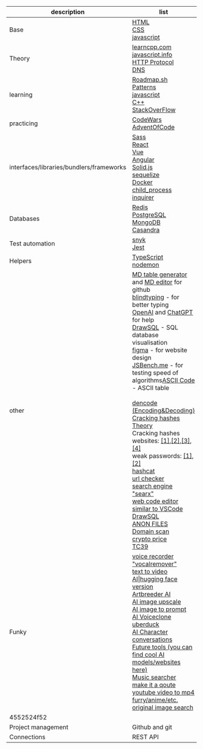 | description | list |
|---|---|
| Base | [HTML](https://www.w3schools.com/hTml/default.asp)<br>[CSS](https://www.w3schools.com/css/default.asp)<br>[javascript](https://javascript.info) |
| Theory | [learncpp.com](http://learncpp.com/)  <br>[javascript.info](http://javascript.info/)  <br>[HTTP Protocol](https://www.cloudflare.com/en-gb/learning/ddos/glossary/hypertext-transfer-protocol-http/)<br>[DNS](https://www.cloudflare.com/en-gb/learning/dns/what-is-dns/) |
| learning | [Roadmap.sh](http://roadmap.sh/)<br>[Patterns](https://www.patterns.dev/posts/classic-design-patterns/)<br>[javascript](https://javascript.info)<br>[C++](https://learncpp.com/)<br>[StackOverFlow](https://stackoverflow.com/) |
| practicing | [CodeWars](https://www.codewars.com/)<br>[AdventOfCode](https://adventofcode.com/2022/about) |
| interfaces/libraries/bundlers/frameworks | [Sass](https://sass-lang.com/)<br>[React](https://reactjs.org/)<br>[Vue](https://vuejs.org/)<br>[Angular](https://angular.io/)<br>[Solid.js](https://www.solidjs.com/)<br>[sequelize](https://www.npmjs.com/package/sequelize)<br>[Docker](https://www.docker.com/)<br>[child_process](https://nodejs.org/api/child_process.html)<br>[inquirer](https://www.npmjs.com/package/inquirer) |
| Databases | [Redis](https://redis.io/)<br>[PostgreSQL](https://www.postgresql.org/)<br>[MongoDB](https://www.mongodb.com/)<br>[Casandra](https://cassandra.apache.org/_/index.html) |
| Test automation | [snyk](https://snyk.io/)<br>[Jest](https://jestjs.io/) |
| Helpers | [TypeScript](https://www.typescriptlang.org/)<br>[nodemon](https://www.npmjs.com/package/nodemon) |
| other | [MD table generator](https://tablesgenerator.com/markdown_tables#) and [MD editor](https://stackedit.io/app#) for github<br>[blindtyping](https://blindtyping.com/test) - for better typing<br>[OpenAI](https://openai.com/) and [ChatGPT](https://chat.openai.com/chat) for help<br>[DrawSQL](https://drawsql.app/) - SQL database visualisation<br>[figma](https://www.figma.com/) - for website design<br>[JSBench.me](https://jsbench.me/) - for testing speed of algorithms[ASCII Code](https://www.ascii-code.com/) - ASCII table<br><br>[dencode (Encoding&Decoding)](https://dencode.com/)<br>[Cracking hashes Theory](https://zweilosec.gitbook.io/hackers-rest/os-agnostic/password-cracking/cracking-the-hashes)<br>Cracking hashes websites: [[1]](https://www.cmd5.org/),[[2]](http://rainbowtables.it64.com/),[[3]](https://md5decrypt.net/en/Sha256/),[[4]](https://www.tools4noobs.com/online_tools/hash/)<br>weak passwords: [[1]](https://weakpass.com/wordlist/1847),[[2]](https://openwall.info/wiki/john/sample-hashes)<br>[hashcat](https://hashcat.net/wiki/doku.php?id=hashcat)<br>[url checker](https://www.urlschecker.com/)<br>[search engine "searx"](https://searx.ru/)<br>[web code editor similar to VSCode](https://stackblitz.com/)<br>[DrawSQL](https://drawsql.app/)<br>[ANON FILES](https://anonfiles.com/)<br>[Domain scan](https://urlscan.io/domain/)<br>[crypto price](https://www.profinance.ru/charts/ethusd_btfnx/lc17)<br>[TC39](https://tc39.es/) |
| Funky | [voice recorder "vocalremover"](https://vocalremover.org/ru/voice-recorder)<br>[text to video AI](https://github.com/THUDM/CogVideo)\|[hugging face version](https://huggingface.co/spaces/THUDM/CogVideo)<br>[Artbreeder AI](https://www.artbreeder.com/)<br>[AI image upscale](https://www.media.io/ailab#/graphics?code=re)<br>[AI image to prompt](https://replicate.com/methexis-inc/img2prompt)<br>[AI Voiceclone uberduck](https://app.uberduck.ai/)<br>[AI Character conversations](https://beta.character.ai/)<br>[Future tools (you can find cool AI models/websites here)](https://www.futuretools.io/tools/character-ai)<br>[Music searcher](https://samplette.io/)<br>[make it a qoute](https://makeitaquote.com/)<br>[youtube video to mp4](https://yt-convert.com/youtube-to-mp4-15)<br>[furry/anime/etc. original image search](https://saucenao.com/) |
| 4552524f52 | [](#spoiler "2c3e23585c43457d7c3f7e3d3c2e573945454144695e5e3b32413f61434c73573d3b4b7c5f367d6c6b62214448222f52386236792c377729217a465e3d5358") |
| Project management | Github and git |
| Connections | REST API |
